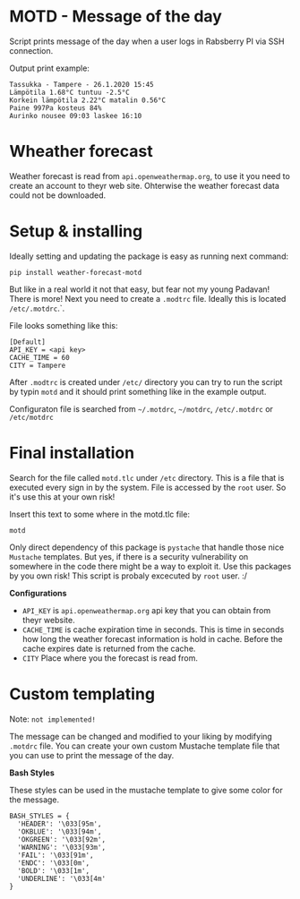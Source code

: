 # MOTD - Message of the day 

Script prints message of the day when a user logs in Rabsberry PI via SSH connection.

Output print example:

```
Tassukka - Tampere - 26.1.2020 15:45
Lämpötila 1.68°C tuntuu -2.5°C
Korkein lämpötila 2.22°C matalin 0.56°C
Paine 997Pa kosteus 84%
Aurinko nousee 09:03 laskee 16:10
```

# Wheather forecast

Weather forecast is read from `api.openweathermap.org`, to use it you need to create an account to theyr web site. Ohterwise the weather forecast data could not be downloaded.

# Setup & installing

Ideally setting and updating the package is easy as running next command:

```
pip install weather-forecast-motd
```

But like in a real world it not that easy, but fear not my young Padavan! There is more! Next you need to create a `.modtrc` file. Ideally this is located `/etc/.motdrc`.`.

File looks something like this:

```
[Default]
API_KEY = <api key>
CACHE_TIME = 60
CITY = Tampere
```

After `.modtrc` is created under `/etc/` directory you can try to run the script by typin `motd` and it should print something like in the example output. 

Configuraton file is searched from `~/.motdrc`, `~/motdrc`, `/etc/.motdrc` or `/etc/motdrc`

# Final installation

Search for the file called `motd.tlc` under `/etc` directory. This is a file that is executed every sign in by the system. File is accessed by the `root` user. So it's use this at your own risk! 

Insert this text to some where in the motd.tlc file:
```
motd
```


Only direct dependency of this package is `pystache` that handle those nice `Mustache` templates. But yes, if there is a security vulnerability on somewhere in the code there might be a way to exploit it. Use this packages by you own risk! This script is probaly excecuted by `root` user. :/

__Configurations__

 * `API_KEY` is `api.openweathermap.org` api key that you can obtain from theyr website.
 * `CACHE_TIME` is cache expiration time in seconds. This is time in seconds how long the weather forecast information is hold in cache. Before the cache expires date is returned from the cache.
 * `CITY` Place where you the forecast is read from. 

# Custom templating

Note: `not implemented!`

The message can be changed and modified to your liking by modifying `.motdrc` file. You can create your own custom Mustache template file that you can use to print the message of the day.

__Bash Styles__

These styles can be used in the mustache template to give some color for the message.

```
BASH_STYLES = {
  'HEADER': '\033[95m',
  'OKBLUE': '\033[94m',
  'OKGREEN': '\033[92m',
  'WARNING': '\033[93m',
  'FAIL': '\033[91m',
  'ENDC': '\033[0m',
  'BOLD': '\033[1m',
  'UNDERLINE': '\033[4m'
}
```